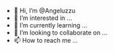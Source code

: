 - 👋 Hi, I’m @Angeluzzu
- 👀 I’m interested in ...
- 🌱 I’m currently learning ...
- 💞️ I’m looking to collaborate on ...
- 📫 How to reach me ...

<!---
Angeluzzu/Angeluzzu is a ✨ special ✨ repository because its `README.md` (this file) appears on your GitHub profile.
You can click the Preview link to take a look at your changes.
--->
